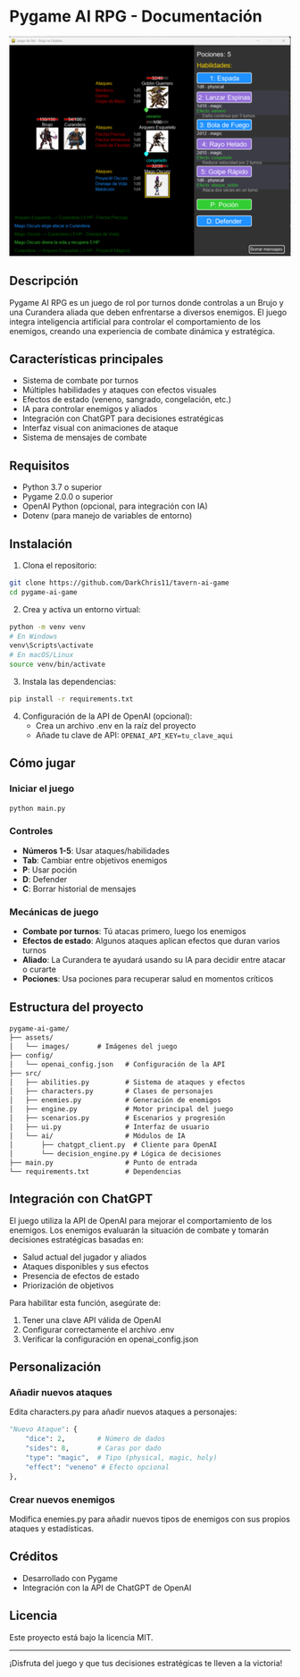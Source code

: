 # Pygame AI RPG - Documentación

![Pygame AI RPG](assets/images/game_banner.png)

## Descripción
Pygame AI RPG es un juego de rol por turnos donde controlas a un Brujo y una Curandera aliada que deben enfrentarse a diversos enemigos. El juego integra inteligencia artificial para controlar el comportamiento de los enemigos, creando una experiencia de combate dinámica y estratégica.

## Características principales
- Sistema de combate por turnos
- Múltiples habilidades y ataques con efectos visuales
- Efectos de estado (veneno, sangrado, congelación, etc.)
- IA para controlar enemigos y aliados
- Integración con ChatGPT para decisiones estratégicas
- Interfaz visual con animaciones de ataque
- Sistema de mensajes de combate

## Requisitos
- Python 3.7 o superior
- Pygame 2.0.0 o superior
- OpenAI Python (opcional, para integración con IA)
- Dotenv (para manejo de variables de entorno)

## Instalación

1. Clona el repositorio:
```bash
git clone https://github.com/DarkChris11/tavern-ai-game
cd pygame-ai-game
```

2. Crea y activa un entorno virtual:
```bash
python -m venv venv
# En Windows
venv\Scripts\activate
# En macOS/Linux
source venv/bin/activate
```

3. Instala las dependencias:
```bash
pip install -r requirements.txt
```

4. Configuración de la API de OpenAI (opcional):
   - Crea un archivo .env en la raíz del proyecto
   - Añade tu clave de API: `OPENAI_API_KEY=tu_clave_aqui`

## Cómo jugar

### Iniciar el juego
```bash
python main.py
```

### Controles
- **Números 1-5**: Usar ataques/habilidades
- **Tab**: Cambiar entre objetivos enemigos
- **P**: Usar poción
- **D**: Defender
- **C**: Borrar historial de mensajes

### Mecánicas de juego
- **Combate por turnos**: Tú atacas primero, luego los enemigos
- **Efectos de estado**: Algunos ataques aplican efectos que duran varios turnos
- **Aliado**: La Curandera te ayudará usando su IA para decidir entre atacar o curarte
- **Pociones**: Usa pociones para recuperar salud en momentos críticos

## Estructura del proyecto

```
pygame-ai-game/
├── assets/
│   └── images/       # Imágenes del juego
├── config/
│   └── openai_config.json   # Configuración de la API
├── src/
│   ├── abilities.py         # Sistema de ataques y efectos
│   ├── characters.py        # Clases de personajes
│   ├── enemies.py           # Generación de enemigos
│   ├── engine.py            # Motor principal del juego
│   ├── scenarios.py         # Escenarios y progresión
│   ├── ui.py                # Interfaz de usuario
│   └── ai/                  # Módulos de IA
│       ├── chatgpt_client.py  # Cliente para OpenAI
│       └── decision_engine.py # Lógica de decisiones
├── main.py                  # Punto de entrada
└── requirements.txt         # Dependencias
```

## Integración con ChatGPT

El juego utiliza la API de OpenAI para mejorar el comportamiento de los enemigos. Los enemigos evaluarán la situación de combate y tomarán decisiones estratégicas basadas en:

- Salud actual del jugador y aliados
- Ataques disponibles y sus efectos
- Presencia de efectos de estado
- Priorización de objetivos

Para habilitar esta función, asegúrate de:
1. Tener una clave API válida de OpenAI
2. Configurar correctamente el archivo .env
3. Verificar la configuración en openai_config.json

## Personalización

### Añadir nuevos ataques
Edita characters.py para añadir nuevos ataques a personajes:

```python
"Nuevo Ataque": {
    "dice": 2,        # Número de dados
    "sides": 8,       # Caras por dado
    "type": "magic",  # Tipo (physical, magic, holy)
    "effect": "veneno" # Efecto opcional
},
```

### Crear nuevos enemigos
Modifica enemies.py para añadir nuevos tipos de enemigos con sus propios ataques y estadísticas.

## Créditos
- Desarrollado con Pygame
- Integración con la API de ChatGPT de OpenAI

## Licencia
Este proyecto está bajo la licencia MIT.

---

¡Disfruta del juego y que tus decisiones estratégicas te lleven a la victoria!
